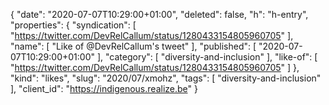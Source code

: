 {
  "date": "2020-07-07T10:29:00+01:00",
  "deleted": false,
  "h": "h-entry",
  "properties": {
    "syndication": [
      "https://twitter.com/DevRelCallum/status/1280433154805960705"
    ],
    "name": [
      "Like of @DevRelCallum's tweet"
    ],
    "published": [
      "2020-07-07T10:29:00+01:00"
    ],
    "category": [
      "diversity-and-inclusion"
    ],
    "like-of": [
      "https://twitter.com/DevRelCallum/status/1280433154805960705"
    ]
  },
  "kind": "likes",
  "slug": "2020/07/xmohz",
  "tags": [
    "diversity-and-inclusion"
  ],
  "client_id": "https://indigenous.realize.be"
}
